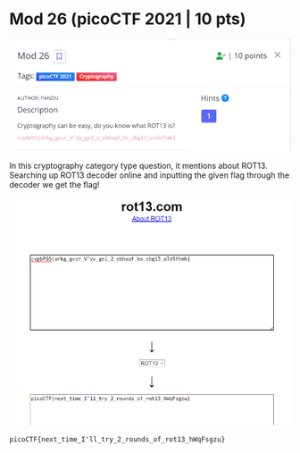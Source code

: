 # Mod 26 (picoCTF 2021 | 10 pts)


![image](files/desc.png)

In this cryptography category type question, it mentions about ROT13. 
Searching up ROT13 decoder online and inputting the given flag through the decoder we get the flag!

![rot13 website](files/rot13.png)

```
picoCTF{next_time_I'll_try_2_rounds_of_rot13_hWqFsgzu}
```